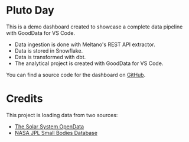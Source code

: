 # Pluto Day

This is a demo dashboard created to showcase a complete data pipeline with GoodData for VS Code.

* Data ingestion is done with Meltano's REST API extractor.
* Data is stored in Snowflake.
* Data is transformed with dbt.
* The analytical project is created with GoodData for VS Code.

You can find a source code for the dashboard on [GitHub](https://github.com/andriichumak/gooddata-pluto-day).

# Credits

This project is loading data from two sources:
* [The Solar System OpenData](https://api.le-systeme-solaire.net/en/)
* [NASA JPL Small Bodies Database](https://ssd-api.jpl.nasa.gov/doc/sbdb_query.html)
